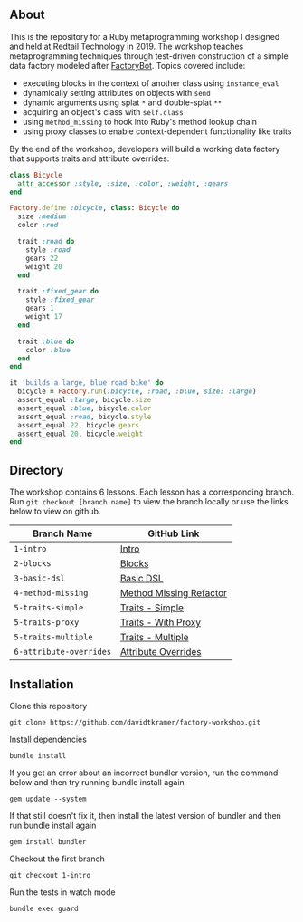 ## About

This is the repository for a Ruby metaprogramming workshop I designed and held at Redtail Technology in 2019. The workshop teaches metaprogramming techniques through test-driven construction of a simple data factory modeled after [FactoryBot](https://github.com/thoughtbot/factory_bot). Topics covered include:

- executing blocks in the context of another class using `instance_eval`
- dynamically setting attributes on objects with `send`
- dynamic arguments using splat `*` and double-splat `**`
- acquiring an object's class with `self.class`
- using `method_missing` to hook into Ruby's method lookup chain
- using proxy classes to enable context-dependent functionality like traits

By the end of the workshop, developers will build a working data factory that supports traits and attribute overrides:

```ruby
class Bicycle
  attr_accessor :style, :size, :color, :weight, :gears
end

Factory.define :bicycle, class: Bicycle do
  size :medium
  color :red

  trait :road do
    style :road
    gears 22
    weight 20
  end

  trait :fixed_gear do
    style :fixed_gear
    gears 1
    weight 17
  end

  trait :blue do
    color :blue
  end
end

it 'builds a large, blue road bike' do
  bicycle = Factory.run(:bicycle, :road, :blue, size: :large)
  assert_equal :large, bicycle.size
  assert_equal :blue, bicycle.color
  assert_equal :road, bicycle.style
  assert_equal 22, bicycle.gears
  assert_equal 20, bicycle.weight
end
```

## Directory

The workshop contains 6 lessons. Each lesson has a corresponding branch. Run `git checkout [branch name]` to view the branch locally or use the links below to view on github.

| Branch Name | GitHub Link |
| --- | --- |
| `1-intro` | [Intro](https://github.com/davidtkramer/factory-workshop/tree/1-intro) |
| `2-blocks` | [Blocks](https://github.com/davidtkramer/factory-workshop/tree/2-blocks) |
| `3-basic-dsl` | [Basic DSL](https://github.com/davidtkramer/factory-workshop/tree/3-basic-dsl) |
| `4-method-missing` | [Method Missing Refactor](https://github.com/davidtkramer/factory-workshop/tree/4-method-missing) |
| `5-traits-simple` | [Traits - Simple](https://github.com/davidtkramer/factory-workshop/tree/5-traits-simple) |
| `5-traits-proxy` | [Traits - With Proxy](https://github.com/davidtkramer/factory-workshop/tree/5-traits-proxy) |
| `5-traits-multiple` | [Traits - Multiple](https://github.com/davidtkramer/factory-workshop/tree/5-traits-multiple) |
| `6-attribute-overrides` | [Attribute Overrides](https://github.com/davidtkramer/factory-workshop/tree/6-attribute-overrides) |

## Installation

Clone this repository

```
git clone https://github.com/davidtkramer/factory-workshop.git
```

Install dependencies

```
bundle install
```

If you get an error about an incorrect bundler version, run the command below and then try running bundle install again

```
gem update --system
```

If that still doesn't fix it, then install the latest version of bundler and then run bundle install again

```
gem install bundler
```

Checkout the first branch

```
git checkout 1-intro
```

Run the tests in watch mode

```
bundle exec guard
```
